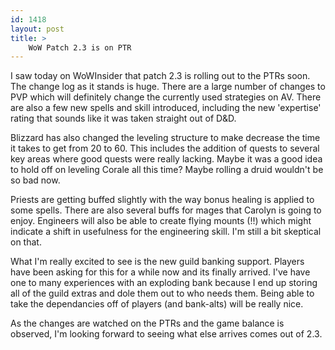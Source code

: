 ```yaml
---
id: 1418
layout: post
title: >
    WoW Patch 2.3 is on PTR
---
```


I saw today on WoWInsider that patch 2.3 is rolling out to the PTRs soon. The change log as it stands is huge. There are a large number of changes to PVP which will definitely change the currently used strategies on AV. There are also a few new spells and skill introduced, including the new 'expertise' rating that sounds like it was taken straight out of D&D.

Blizzard has also changed the leveling structure to make decrease the time it takes to get from 20 to 60. This includes the addition of quests to several key areas where good quests were really lacking. Maybe it was a good idea to hold off on leveling Corale all this time? Maybe rolling a druid wouldn't be so bad now.

Priests are getting buffed slightly with the way bonus healing is applied to some spells. There are also several buffs for mages that Carolyn is going to enjoy. Engineers will also be able to create flying mounts (!!) which might indicate a shift in usefulness for the engineering skill. I'm still a bit skeptical on that.

What I'm really excited to see is the new guild banking support. Players have been asking for this for a while now and its finally arrived. I've have one to many experiences with an exploding bank because I end up storing all of the guild extras and dole them out to who needs them. Being able to take the dependancies off of players (and bank-alts) will be really nice.

As the changes are watched on the PTRs and the game balance is observed, I'm looking forward to seeing what else arrives comes out of 2.3.

